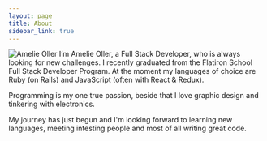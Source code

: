 ```yaml
---
layout: page
title: About
sidebar_link: true
---
```


![Amelie Oller](https://i.imgur.com/5a9aKTD.jpg#small "Amelie Oller")
I’m Amelie Oller, a Full Stack Developer, who is always looking for new challenges. I recently graduated from the Flatiron School Full Stack Developer Program. At the moment my languages of choice are Ruby (on Rails) and JavaScript (often with React & Redux). 

Programming is my one true passion, beside that I love graphic design and tinkering with electronics.

My journey has just begun and I'm looking forward to learning new languages, meeting intesting people and most of all writing great code.